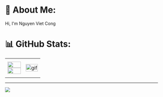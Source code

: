 # 💫 About Me:
Hi, I'm Nguyen Viet Cong

# 📊 GitHub Stats:
<table style="width:100%;">
  <tr>
    <td>
      <img src="https://github-readme-stats.vercel.app/api/top-langs/?username=nvcong1710&bg_color=FFFFFF00&text_color=179fa3&layout=compact&hide=CSS&langs_count=10&custom_title=Top%20ngôn%20ngữ%20được%20dùng" width="100%"/>
      <img src="https://github-readme-stats.vercel.app/api?username=nvcong1710&bg_color=FFFFFF00&text_color=179fa3&show_icons=true&count_private=true&include_all_commits=true&custom_title=Hoạt%20động%20trên%20Github" width="100%"/>
    </td>
    <td>
      <p align="center"> 
        <img src="https://i.pinimg.com/originals/2f/9d/46/2f9d469e0b2a7e234b78eb687db4bfc7.gif" alt="gif" width="100%"/>
      </p>
    </td>
  </tr>
</table>

---
[![](https://visitcount.itsvg.in/api?id=nvcong1710&icon=5&color=0)](https://visitcount.itsvg.in)

<!-- Proudly created with GPRM ( https://gprm.itsvg.in ) -->
